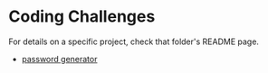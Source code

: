 # Coding Challenges

For details on a specific project, check that folder's README page. 
- [password generator](https://github.com/mattbrannon/frontend-mentor/tree/main/password-generator)
